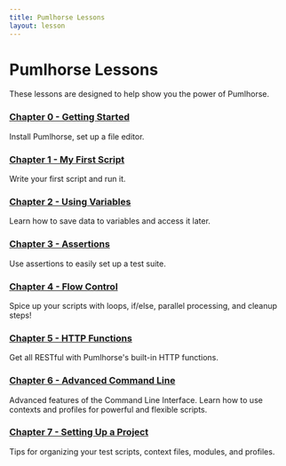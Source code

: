 ```yaml
---
title: Pumlhorse Lessons
layout: lesson
---
```


# Pumlhorse Lessons

These lessons are designed to help show you the power of Pumlhorse.

### [Chapter 0 - Getting Started](./lesson0_gettingStarted)

Install Pumlhorse, set up a file editor.

### [Chapter 1 - My First Script](./lesson1_myFirstScript)

Write your first script and run it.

### [Chapter 2 - Using Variables](./lesson2_usingVariables)

Learn how to save data to variables and access it later.

### [Chapter 3 - Assertions](./lesson3_assertions)

Use assertions to easily set up a test suite.

### [Chapter 4 - Flow Control](./lesson4_flowControl)

Spice up your scripts with loops, if/else, parallel processing, and cleanup steps!

### [Chapter 5 - HTTP Functions](./lesson5_httpFunctions)

Get all RESTful with Pumlhorse's built-in HTTP functions.

### [Chapter 6 - Advanced Command Line](./lesson6_advancedCommandLine)

Advanced features of the Command Line Interface. Learn how to use contexts and profiles for powerful and flexible scripts.

### [Chapter 7 - Setting Up a Project](./lesson7_settingUpAProject)

Tips for organizing your test scripts, context files, modules, and profiles.

